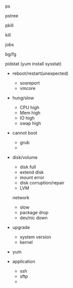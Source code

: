 ps

pstree

pkill

kill

jobs

bg/fg

pidstat (yum install sysstat)



+ reboot/restart(unexpected)
  + sosreport
  + vmcore

+ hung/slow
  + CPU high
  + Mem high
  + IO high
  + swap high

+ cannot boot


  + grub
  + 

+ disk/volume
  + disk full
  + extend disk
  + mount error
  + disk corruption/repair
  + LVM

  network
  + slow
  + package drop
  + dev/nic down


+ upgrade

  + system version
  + kernel

+ yum
+ application

  + ssh
  + sftp
  + 






